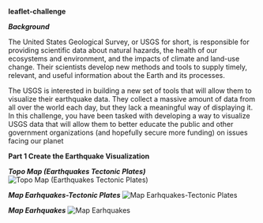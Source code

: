 ****leaflet-challenge****

***Background***

The United States Geological Survey, or USGS for short, is responsible for providing scientific data about natural hazards, the health of our ecosystems and environment, and the impacts of climate and land-use change. Their scientists develop new methods and tools to supply timely, relevant, and useful information about the Earth and its processes.

The USGS is interested in building a new set of tools that will allow them to visualize their earthquake data. They collect a massive amount of data from all over the world each day, but they lack a meaningful way of displaying it. In this challenge, you have been tasked with developing a way to visualize USGS data that will allow them to better educate the public and other government organizations (and hopefully secure more funding) on issues facing our planet

**Part 1 Create the Earthquake Visualization**

***Topo Map (Earthquakes   Tectonic Plates)***
![Topo Map (Earthquakes   Tectonic Plates)](https://github.com/fishde2020/leaflet-challenge/assets/63689919/7ecdc93b-2115-49fd-8d55-8146f2b3d09a)

***Map Earhquakes-Tectonic Plates***
![Map Earhquakes-Tectonic Plates](https://github.com/fishde2020/leaflet-challenge/assets/63689919/28f6aa31-6d34-4dae-af79-22e150cdd767)

***Map Earhquakes***
![Map Earhquakes](https://github.com/fishde2020/leaflet-challenge/assets/63689919/c6b99256-ed69-4c0a-8821-beefa61fb0a2)
